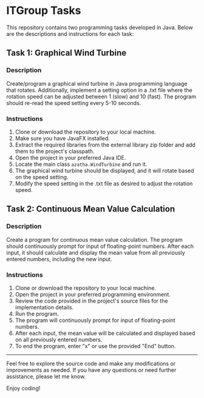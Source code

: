 # ITGroup Tasks

This repository contains two programming tasks developed in Java. Below are the descriptions and instructions for each task:

## Task 1: Graphical Wind Turbine

### Description
Create/program a graphical wind turbine in Java programming language that rotates. Additionally, implement a setting option in a .txt file where the rotation speed can be adjusted between 1 (slow) and 10 (fast). The program should re-read the speed setting every 5-10 seconds.

### Instructions
1. Clone or download the repository to your local machine.
2. Make sure you have JavaFX installed.
3. Extract the required libraries from the external library zip folder and add them to the project's classpath.
4. Open the project in your preferred Java IDE.
5. Locate the main class `azatha.WindTurbine` and run it.
6. The graphical wind turbine should be displayed, and it will rotate based on the speed setting.
7. Modify the speed setting in the .txt file as desired to adjust the rotation speed.

## Task 2: Continuous Mean Value Calculation

### Description
Create a program for continuous mean value calculation. The program should continuously prompt for input of floating-point numbers. After each input, it should calculate and display the mean value from all previously entered numbers, including the new input.

### Instructions
1. Clone or download the repository to your local machine.
2. Open the project in your preferred programming environment.
3. Review the code provided in the project's source files for the implementation details.
4. Run the program.
5. The program will continuously prompt for input of floating-point numbers.
6. After each input, the mean value will be calculated and displayed based on all previously entered numbers.
7. To end the program, enter "x" or use the provided "End" button.

---

Feel free to explore the source code and make any modifications or improvements as needed. If you have any questions or need further assistance, please let me know.

Enjoy coding!
